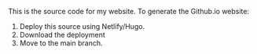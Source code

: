 This is the source code for my website. To generate the Github.io website:
1. Deploy this source using Netlify/Hugo.
2. Download the deployment
3. Move to the main branch.
